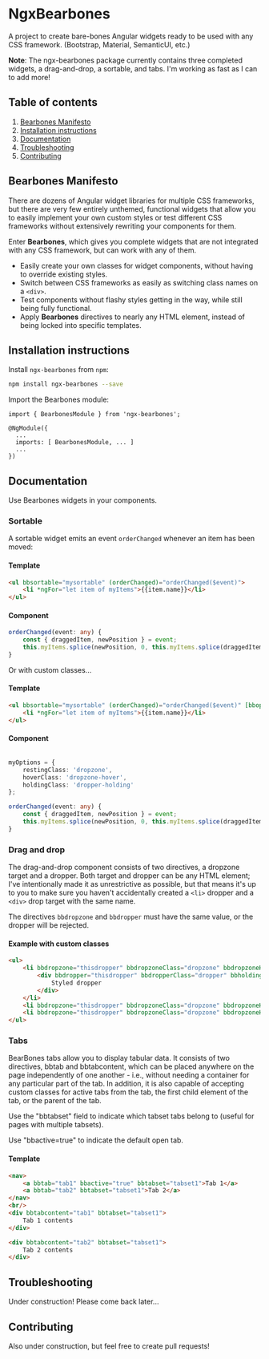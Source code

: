 # NgxBearbones

A project to create bare-bones Angular widgets ready to be used with any CSS framework. (Bootstrap, Material, SemanticUI, etc.)

**Note**: The ngx-bearbones package currently contains three completed widgets, a drag-and-drop, a sortable, and tabs. I'm working as fast as I can to add more!

## Table of contents
1. [Bearbones Manifesto](#manifesto)
2. [Installation instructions](#installation-instructions)
3. [Documentation](#documentation)
3. [Troubleshooting](#troubleshooting)
4. [Contributing](#contribution)

## Bearbones Manifesto

There are dozens of Angular widget libraries for multiple CSS frameworks, but there are very few entirely unthemed, functional widgets that allow you to easily implement your own custom styles or test different CSS frameworks without extensively rewriting your components for them.

Enter **Bearbones**, which gives you complete widgets that are not integrated with any CSS framework, but can work with any of them.

* Easily create your own classes for widget components, without having to override existing styles.
* Switch between CSS frameworks as easily as switching class names on a `<div>`.
* Test components without flashy styles getting in the way, while still being fully functional.
* Apply **Bearbones** directives to nearly any HTML element, instead of being locked into specific templates.

## Installation instructions

Install `ngx-bearbones` from `npm`:
```bash
npm install ngx-bearbones --save
```

Import the Bearbones module:
```
import { BearbonesModule } from 'ngx-bearbones';

@NgModule({
  ...
  imports: [ BearbonesModule, ... ]
  ...
})
```

## Documentation

Use Bearbones widgets in your components.

### Sortable

A sortable widget emits an event `orderChanged` whenever an item has been moved:

#### Template

```HTML
<ul bbsortable="mysortable" (orderChanged)="orderChanged($event)">
    <li *ngFor="let item of myItems">{{item.name}}</li>
</ul>
```

#### Component

```typescript
orderChanged(event: any) {
    const { draggedItem, newPosition } = event;
    this.myItems.splice(newPosition, 0, this.myItems.splice(draggedItem, 1)[0]);
}
```

Or with custom classes...

#### Template
```HTML
<ul bbsortable="mysortable" (orderChanged)="orderChanged($event)" [bboptions]="myOptions">
    <li *ngFor="let item of myItems">{{item.name}}</li>
</ul>
```

#### Component

```typescript

myOptions = {
    restingClass: 'dropzone',
    hoverClass: 'dropzone-hover',
    holdingClass: 'dropper-holding'
};

orderChanged(event: any) {
    const { draggedItem, newPosition } = event;
    this.myItems.splice(newPosition, 0, this.myItems.splice(draggedItem, 1)[0]);
}
```

### Drag and drop

The drag-and-drop component consists of two directives, a dropzone target and a dropper. Both target and dropper can be any HTML element; I've intentionally made it as unrestrictive as possible, but that means it's up to you to make sure you haven't accidentally created a `<li>` dropper and a `<div>` drop target with the same name.

The directives `bbdropzone` and `bbdropper` must have the same value, or the dropper will be rejected.

#### Example with custom classes

```HTML
<ul>
    <li bbdropzone="thisdropper" bbdropzoneClass="dropzone" bbdropzoneHoverClass="dropzone-hover">
        <div bbdropper="thisdropper" bbdropperClass="dropper" bbholdingClass="dropper-holding">
            Styled dropper
        </div>
    </li>
    <li bbdropzone="thisdropper" bbdropzoneClass="dropzone" bbdropzoneHoverClass="dropzone-hover"></li>
    <li bbdropzone="thisdropper" bbdropzoneClass="dropzone" bbdropzoneHoverClass="dropzone-hover"></li>
</ul>
```

### Tabs

BearBones tabs allow you to display tabular data. It consists of two directives, bbtab and bbtabcontent,
which can be placed anywhere on the page independently of one another - i.e., without needing a container
for any particular part of the tab. In addition, it is also capable of accepting custom classes for
active tabs from the tab, the first child element of the tab, or the parent of the tab.

Use the "bbtabset" field to indicate which tabset tabs belong to (useful for pages with multiple tabsets).

Use "bbactive=true" to indicate the default open tab.

#### Template

```HTML
<nav>
    <a bbtab="tab1" bbactive="true" bbtabset="tabset1">Tab 1</a>
    <a bbtab="tab2" bbtabset="tabset1">Tab 2</a>
</nav>
<br/>
<div bbtabcontent="tab1" bbtabset="tabset1">
    Tab 1 contents
</div>

<div bbtabcontent="tab2" bbtabset="tabset1">
    Tab 2 contents
</div>
```

## Troubleshooting

Under construction! Please come back later...

## Contributing

Also under construction, but feel free to create pull requests!
